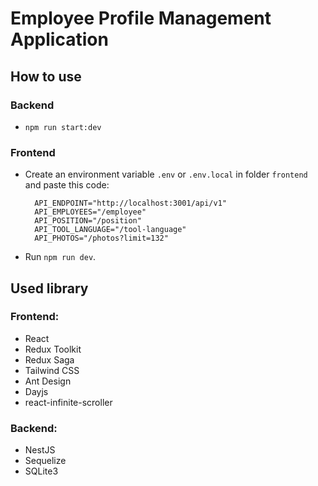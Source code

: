 # Employee Profile Management Application

## How to use

### Backend

- `npm run start:dev`

### Frontend

- Create an environment variable `.env` or `.env.local` in folder `frontend` and paste this code:
  ```
    API_ENDPOINT="http://localhost:3001/api/v1"
    API_EMPLOYEES="/employee"
    API_POSITION="/position"
    API_TOOL_LANGUAGE="/tool-language"
    API_PHOTOS="/photos?limit=132"
  ```
- Run `npm run dev`.

## Used library

### Frontend:

- React
- Redux Toolkit
- Redux Saga
- Tailwind CSS
- Ant Design
- Dayjs
- react-infinite-scroller

### Backend:

- NestJS
- Sequelize
- SQLite3
